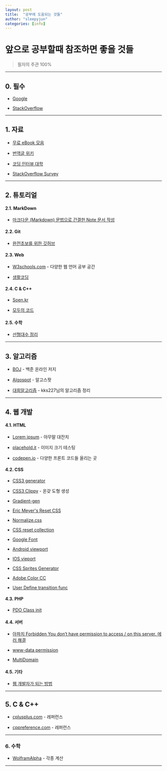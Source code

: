```yaml
---
layout: post
title:  "공부에 도움되는 것들"
author: "sleepyjun"
categories: [info]
---
```


# 앞으로 공부할때 참조하면 좋을 것들
 > 필자의 주관 100%  

---
## 0. 필수
- [Google](https://www.google.com/)

- [StackOverflow](https://stackoverflow.com/)

___

## 1. 자료
- [무료 eBook 모음](https://github.com/EbookFoundation/free-programming-books)

- [번역글 위키](https://github.com/nolboo/nolboo.github.io/wiki)

- [코딩 인터뷰 대학](https://github.com/jwasham/coding-interview-university)

- [StackOverflow Survey](https://insights.stackoverflow.com/survey/2019)  

---

## 2. 튜토리얼
#### 2.1. MarkDown
- [마크다운 (Markdown) 문법으로 간결한 Note 문서 작성](https://how-to-use.tistory.com/2)

#### 2.2. Git
- [완전초보를 위한 깃허브](https://nolboo.kim/blog/2013/10/06/github-for-beginner/)

#### 2.3. Web
- [W3schools.com](https://www.w3schools.com/) - 다양한 웹 언어 공부 공간

- [생활코딩](https://www.opentutorials.org/course/1)

#### 2.4. C & C++
- [Soen.kr](http://soen.kr/)

- [모두의 코드](https://modoocode.com/)

#### 2.5. 수학
- [선형대수 정리](https://twlab.tistory.com/category/Fundamentals/Linear%20Algebra) 

---

## 3. 알고리즘
- [BOJ](https://www.acmicpc.net/) - 백준 온라인 저지

- [Algospot](https://algospot.com/) - 알고스팟

- [대회알고리즘](https://kks227.blog.me/220769859177) - kks227님의 알고리즘 정리

___

## 4. 웹 개발
#### 4.1. HTML
- [Lorem ipsum](http://lipsum.com) - 아무말 대잔치

- [placehold.it](http://placehold.it) - 이미지 크기 테스팅

- [codepen.io](codepen.io) - 다양한 프론트 코드들 올리는 곳

#### 4.2. CSS
- [CSS3 generator](http://css3generator.com)

- [CSS3 Clippy](https://bennettfeely.com/clippy/) - 온갖 도형 생성  

- [Gradient-gen](http://www.colorzilla.com/gradient-editor) 

- [Eric Meyer's Reset CSS](http://meyerweb.com/eric/tools/css/reset)

- [Normalize.css](http://necolas.github.io/normalize.css/)

- [CSS reset collection](http://cssreset.com/)

- [Google Font](fonts.google.com)

- [Android viewport](http://developer.android.com/guide/webapps/targeting.html) 

- [IOS vieport](http://developer.apple.com/library/safari/#documentation/appleapplications/reference/safarihtmlref/Articles/MetaTags.html)

- [CSS Sprites Generator](https://www.toptal.com/developers/css/sprite-generator)

- [Adobe Color CC](http://color.adobe.com) 

- [User Define transition func](http://cubic-bezier.com)  

#### 4.3. PHP
- [PDO Class init](https://stackoverflow.com/questions/30396328/access-the-php-pdo-object-in-another-file)

#### 4.4. 서버
- [아파치 Forbidden You don’t have permission to access / on this server. 에러 해결](https://mytory.net/archives/3143)  

- [www-data permission](https://stackoverflow.com/questions/9133024/www-data-permissions)

- [MultiDomain](https://www.linux.co.kr/unixwebhosting/multidomain/multidomain.htm)

#### 4.5. 기타
- [웹 개발자가 되는 방법](https://blog.cordelia273.space/7)

___

## 5. C & C++
- [cplusplus.com](http://www.cplusplus.com/) - 레퍼런스

- [cppreference.com](https://en.cppreference.com/w/) - 레퍼런스  

___

### 6. 수학
- [WolframAlpha](https://www.wolframalpha.com/) - 각종 계산

___

